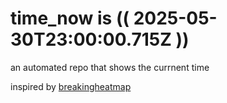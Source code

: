 # time_now is (( 2025-05-30T23:00:00.715Z ))

an automated repo that shows the currnent time

inspired by [breakingheatmap](https://github.com/breakingheatmap/breakingheatmap)